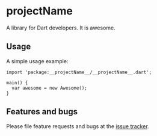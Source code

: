 # __projectName__

A library for Dart developers. It is awesome.

## Usage

A simple usage example:

    import 'package:__projectName__/__projectName__.dart';

    main() {
      var awesome = new Awesome();
    }

## Features and bugs

Please file feature requests and bugs at the [issue tracker][tracker].

[tracker]: http://example.com/issues/replaceme

